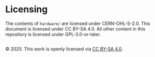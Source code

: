 # Licensing

The contents of `hardware/` are licensed under CERN-OHL-S-2.0. This document is licensed under CC BY-SA 4.0. All other content in this repository is licensed under GPL-3.0-or-later.
##
© 2025. This work is openly licensed via [CC BY-SA 4.0](https://creativecommons.org/licenses/by-sa/4.0/).
